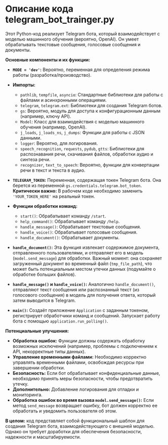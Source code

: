# Описание кода telegram_bot_trainger.py

Этот Python-код реализует Telegram бота, который взаимодействует с моделью машинного обучения (вероятно, OpenAI). Он умеет обрабатывать текстовые сообщения, голосовые сообщения и документы.

**Основные компоненты и их функции:**

* **`MODE = 'dev'`:**  Вероятно, переменная для определения режима работы (разработка/производство).

* **Импорты:**
    * `pathlib`, `tempfile`, `asyncio`: Стандартные библиотеки для работы с файлами и асинхронными операциями.
    * `telegram`, `telegram.ext`: Библиотеки для создания Telegram ботов.
    * `gs`: Вероятно, модуль для доступа к конфигурационным данным (например, ключу API).
    * `Model`: Класс для взаимодействия с моделью машинного обучения (например, OpenAI).
    * `j_loads`, `j_loads_ns`, `j_dumps`: Функции для работы с JSON данными.
    * `logger`: Вероятно, для логирования.
    * `speech_recognition`, `requests`, `pydub`, `gtts`: Библиотеки для распознавания речи, скачивания файлов, обработки аудио и синтеза речи.
    * `recognizer`, `text_to_speech`: Вероятно, функции для конвертации речи в текст и текста в аудио.


* **`TELEGRAM_TOKEN`:** Переменная, содержащая токен Telegram бота.  Она берется из переменной `gs.credentials.telegram.bot_token`.  **Критически важно:**  В рабочем коде необходимо заменить `'YOUR_TOKEN_HERE'` на реальный токен.

* **Функции обработки команд:**
    * `start()`: Обрабатывает команду `/start`.
    * `help_command()`: Обрабатывает команду `/help`.
    * `handle_message()`: Обрабатывает текстовые сообщения.
    * `handle_voice()`: Обрабатывает голосовые сообщения.
    * `handle_document()`: Обрабатывает документы.


* **`handle_document()`:** Эта функция извлекает содержимое документа, отправленного пользователями, и отправляет его в модель (`model.send_message`) для обработки.  Важный момент: она сохраняет загруженный документ во временный файл (`tmp_file_path`), что может быть потенциальным местом утечки данных (подумайте о обработке больших файлов).


* **`handle_message()` и `handle_voice()`:** Аналогично `handle_document()`, отправляют текст сообщения или распознанный текст (из голосового сообщения) в модель для получения ответа, который затем выводится в Telegram.


* **`main()`:** Создаёт приложение `Application` с заданным токеном, регистрирует обработчики команд и сообщений. Запускает работу бота с помощью `application.run_polling()`.

**Потенциальные улучшения:**

* **Обработка ошибок:** Функции должны содержать обработку возможных исключений (например, проблемы с подключением к API, некорректные типы данных).
* **Управление временными файлами:** Необходимо корректно управлять временными файлами, освобождая ресурсы при завершении обработки.
* **Безопасность:**  Если бот обрабатывает конфиденциальные данные, необходимо принять меры безопасности, чтобы предотвратить утечку.
* **Дополнительно:**  Добавление логирования для отладки и мониторинга.
* **Обработка ошибок во время вызова `model.send_message()`:** Если метод `send_message` возвращает ошибку, бот должен корректно ее обработать и уведомить пользователя об этом.


**В целом:** код представляет собой функциональный шаблон для создания Telegram бота, взаимодействующего с внешней моделью. Однако он требует доработки для обеспечения безопасности, надежности и масштабируемости.